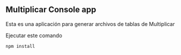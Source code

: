 ## Multiplicar Console app

Esta es una aplicación para generar archivos de tablas de Multiplicar

Ejecutar este comando
```
npm install
```
